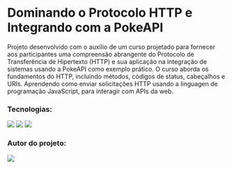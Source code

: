 # Dominando o Protocolo HTTP e Integrando com a PokeAPI

Projeto desenvolvido com o auxílio de um curso projetado para fornecer aos participantes uma compreensão abrangente do Protocolo de Transferência de Hipertexto (HTTP) e 
sua aplicação na integração de sistemas usando a PokeAPI como exemplo prático. O curso aborda os fundamentos do HTTP, incluindo métodos, códigos de status, cabeçalhos e URIs.
Aprendendo como enviar solicitações HTTP usando a linguagen de programação JavaScript, para interagir com APIs da web. 

### Tecnologias:

<img src="https://img.shields.io/badge/HTML-239120?style=for-the-badge&logo=html5&logoColor=white" />
<img src="https://img.shields.io/badge/CSS-239120?style=for-the-badge&logo=css3&logoColor=white" />
<img src="https://img.shields.io/badge/JavaScript-F7DF1E?style=for-the-badge&logo=javascript&logoColor=black" /> 

### Autor do projeto:

<a href="https://www.linkedin.com/in/developer-rian-vieira/">
<img src="https://img.shields.io/badge/LinkedIn-0077B5?style=for-the-badge&logo=linkedin&logoColor=white" />
</a>
